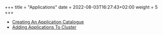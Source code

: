 +++
title = "Applications"
date =  2022-08-03T16:27:43+02:00
weight = 5
+++

- [Creating An Application Catalogue](./create-application-catalogue/)
- [Adding Applications To Cluster](./add-applications-to-cluster/)